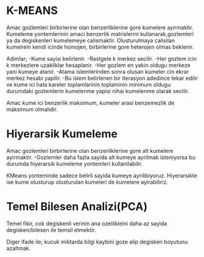 # K-MEANS
Amac gozlemleri birbirlerine olan benzerliklerine gore kumelere ayirmaktir.
Kumeleme yontemlerinin amaci benzerlik matrislerini kullanarak,gozlemleri ya da degiskenleri kumelemeye calismaktir.
Olusturulmaya calisilan kumelrein kendi icinde homojen, birbirlerine gore heterojen olmas beklenir.

Adimlar;
-Kume sayisi belirlenir.
-Rastgele k merkez secilir.
-Her gozlem icin k merkezlere uzakliklar hesaplanir.
-Her gozlem en yakin oldugu merkeze yani kumeye atanir.
-Atama islemlerinden sonra olusan kumeler cin ekrar merkez hesabi yapilir.
-Bu islem belirlenen bir iterasyon adedince tekar edilir ve kume ici hata kareler toplamlarinin toplaminin minimum oldugu durumdaki gozlemlerin kumelenme yapisi nihai kumelenme olarak secilir.

Amac kume ici benzerlik maksimum, kumeler arasi benzemezlik de maksimum olmalidir.

# Hiyerarsik Kumeleme
Amac gozlemleri birbirlerine olan benzerliklerine gore alt kumelere ayirmaktir.
-Gozlemler daha fazla sayida alt kumeye ayrilmak isteniyorsa bu durumda hiyerarsik kumeleme yontemleri kullanilabilir.

KMeans yonteminde sadece belirli sayida kumeye ayrilibiyoruz.
Hiyerarsikte ise kume olusturup olusturulan kumeleri de kumelere ayirabiliriz.

# Temel Bilesen Analizi(PCA)
Temel fikir, cok degiskenli verinin ana ozellikleini daha az sayida degisken/bilesen ile temsil etmektir.

Diger ifade ile; kucuk miktarda bilgi kaybini goze alip degisken boyutunu azaltmak.